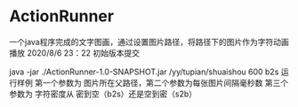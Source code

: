 # ActionRunner

一个java程序完成的文字图画，通过设置图片路径，将路径下的图片作为字符动画播放
2020/8/6 23：22  初始版本提交 
                                                                                                                                           
java -jar ./ActionRunner-1.0-SNAPSHOT.jar /yy/tupian/shuaishou 600 b2s
运行样例 第一个参数为 图片所在父路径，第二个参数为每张图片间隔毫秒数  第三个参数为 字符密度从 密到空（b2s）还是空到密（s2b）